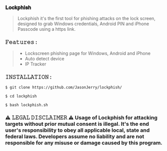 ### 𝐋𝐨𝐜𝐤𝐩𝐡𝐢𝐬𝐡

> Lockphish it's the first tool for phishing attacks on the lock screen, designed to grab Windows credentials, Android PIN and iPhone Passcode using a https link.  

### 𝙵𝚎𝚊𝚝𝚞𝚛𝚎𝚜 :  
> * Lockscreen phishing page for Windows, Android and iPhone  
> * Auto detect device  
> * IP Tracker  

### 𝙸𝙽𝚂𝚃𝙰𝙻𝙻𝙰𝚃𝙸𝙾𝙽 :  
```
$ git clone https://github.com/JasonJerry/lockphish/  
```
```
$ cd lockphish  
```
```
$ bash lockphish.sh  
```

### ⚠️ 𝙻𝙴𝙶𝙰𝙻 𝙳𝙸𝚂𝙲𝙻𝙰𝙸𝙼𝙴𝚁 ⚠️ Usage of Lockphish for attacking targets without prior mutual consent is illegal. It's the end user's responsibility to obey all applicable local, state and federal laws. Developers assume no liability and are not responsible for any misuse or damage caused by this program.
